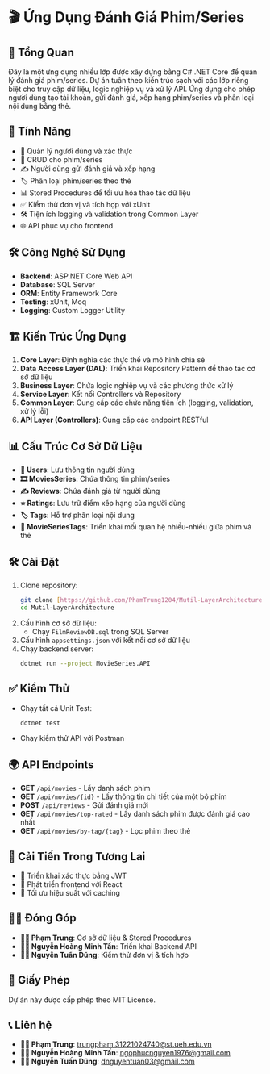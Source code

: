 # 🎬 Ứng Dụng Đánh Giá Phim/Series

## 📌 Tổng Quan

Đây là một ứng dụng nhiều lớp được xây dựng bằng C# .NET Core để quản lý đánh giá phim/series. Dự án tuân theo kiến trúc sạch với các lớp riêng biệt cho truy cập dữ liệu, logic nghiệp vụ và xử lý API. Ứng dụng cho phép người dùng tạo tài khoản, gửi đánh giá, xếp hạng phim/series và phân loại nội dung bằng thẻ.

## 🚀 Tính Năng

- 🔑 Quản lý người dùng và xác thực
- 🎥 CRUD cho phim/series
- ✍️ Người dùng gửi đánh giá và xếp hạng
- 🏷️ Phân loại phim/series theo thẻ
- 📊 Stored Procedures để tối ưu hóa thao tác dữ liệu
- ✅ Kiểm thử đơn vị và tích hợp với xUnit
- 🛠️ Tiện ích logging và validation trong Common Layer
- 🌐 API phục vụ cho frontend

## 🛠️ Công Nghệ Sử Dụng

- **Backend**: ASP.NET Core Web API
- **Database**: SQL Server
- **ORM**: Entity Framework Core
- **Testing**: xUnit, Moq
- **Logging**: Custom Logger Utility

## 🏗️ Kiến Trúc Ứng Dụng

1. **Core Layer**: Định nghĩa các thực thể và mô hình chia sẻ
2. **Data Access Layer (DAL)**: Triển khai Repository Pattern để thao tác cơ sở dữ liệu
3. **Business Layer**: Chứa logic nghiệp vụ và các phương thức xử lý
4. **Service Layer**: Kết nối Controllers và Repository
5. **Common Layer**: Cung cấp các chức năng tiện ích (logging, validation, xử lý lỗi)
6. **API Layer (Controllers)**: Cung cấp các endpoint RESTful

## 📊 Cấu Trúc Cơ Sở Dữ Liệu

- **👤 Users**: Lưu thông tin người dùng
- **🎞️ MoviesSeries**: Chứa thông tin phim/series
- **✍️ Reviews**: Chứa đánh giá từ người dùng
- **⭐ Ratings**: Lưu trữ điểm xếp hạng của người dùng
- **🏷️ Tags**: Hỗ trợ phân loại nội dung
- **🔗 MovieSeriesTags**: Triển khai mối quan hệ nhiều-nhiều giữa phim và thẻ

## 🛠️ Cài Đặt

1. Clone repository:
   ```sh
   git clone [https://github.com/PhamTrung1204/Mutil-LayerArchitecture.git]
   cd Mutil-LayerArchitecture
   ```
2. Cấu hình cơ sở dữ liệu:
   - Chạy `FilmReviewDB.sql` trong SQL Server
3. Cấu hình `appsettings.json` với kết nối cơ sở dữ liệu
4. Chạy backend server:
   ```sh
   dotnet run --project MovieSeries.API
   ```

## ✅ Kiểm Thử

- Chạy tất cả Unit Test:
  ```sh
  dotnet test
  ```
- Chạy kiểm thử API với Postman

## 🌍 API Endpoints

- **GET** `/api/movies` - Lấy danh sách phim
- **GET** `/api/movies/{id}` - Lấy thông tin chi tiết của một bộ phim
- **POST** `/api/reviews` - Gửi đánh giá mới
- **GET** `/api/movies/top-rated` - Lấy danh sách phim được đánh giá cao nhất
- **GET** `/api/movies/by-tag/{tag}` - Lọc phim theo thẻ

## 🔮 Cải Tiến Trong Tương Lai

- 🔐 Triển khai xác thực bằng JWT
- 🎨 Phát triển frontend với React
- 🚀 Tối ưu hiệu suất với caching

## 👨‍💻 Đóng Góp

- **👨‍💻 Phạm Trung**: Cơ sở dữ liệu & Stored Procedures
- **👩‍💻 Nguyễn Hoàng Minh Tấn**: Triển khai Backend API
- **👨‍🔬 Nguyễn Tuấn Dũng**: Kiểm thử đơn vị & tích hợp

## 📜 Giấy Phép

Dự án này được cấp phép theo MIT License.
## 📞 Liên hệ
- **👨‍💻 Phạm Trung**: trungpham.31221024740@st.ueh.edu.vn
- **👩‍💻 Nguyễn Hoàng Minh Tấn**: ngophucnguyen1976@gmail.com
- **👨‍🔬 Nguyễn Tuấn Dũng**: dnguyentuan03@gmail.com

